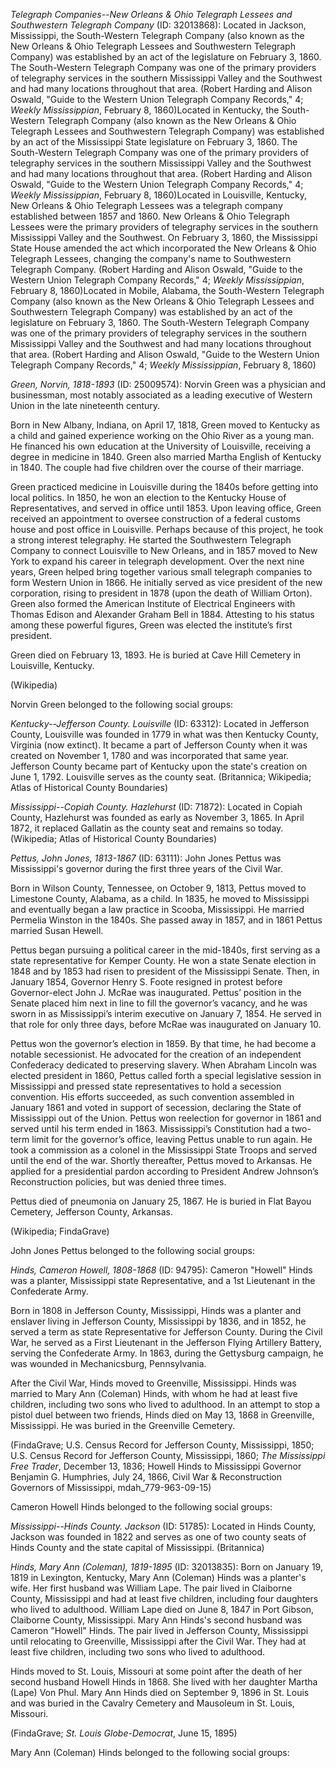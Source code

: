 *Telegraph Companies--New Orleans & Ohio Telegraph Lessees and Southwestern Telegraph Company* (ID: 32013868): Located in Jackson, Mississippi, the South-Western Telegraph Company (also known as the New Orleans & Ohio Telegraph Lessees and Southwestern Telegraph Company) was established by an act of the legislature on February 3, 1860. The South-Western Telegraph Company was one of the primary providers of telegraphy services in the southern Mississippi Valley and the Southwest and had many locations throughout that area. (Robert Harding and Alison Oswald, "Guide to the Western Union Telegraph Company Records," 4; <i>Weekly Mississippian</i>, February 8, 1860)Located in Kentucky, the South-Western Telegraph Company (also known as the New Orleans & Ohio Telegraph Lessees and Southwestern Telegraph Company) was established by an act of the Mississippi State legislature on February 3, 1860. The South-Western Telegraph Company was one of the primary providers of telegraphy services in the southern Mississippi Valley and the Southwest and had many locations throughout that area. (Robert Harding and Alison Oswald, "Guide to the Western Union Telegraph Company Records," 4; <i>Weekly Mississippian</i>, February 8, 1860)Located in Louisville, Kentucky, New Orleans & Ohio Telegraph Lessees was a telegraph company established between 1857 and 1860. New Orleans & Ohio Telegraph Lessees were the primary providers of telegraphy services in the southern Mississippi Valley and the Southwest. On February 3, 1860, the Mississippi State House amended the act which incorporated the New Orleans & Ohio Telegraph Lessees, changing the company's name to Southwestern Telegraph Company. (Robert Harding and Alison Oswald, "Guide to the Western Union Telegraph Company Records," 4; <i>Weekly Mississippian</i>, February 8, 1860)Located in Mobile, Alabama, the South-Western Telegraph Company (also known as the New Orleans & Ohio Telegraph Lessees and Southwestern Telegraph Company) was established by an act of the legislature on February 3, 1860. The South-Western Telegraph Company was one of the primary providers of telegraphy services in the southern Mississippi Valley and the Southwest and had many locations throughout that area. (Robert Harding and Alison Oswald, "Guide to the Western Union Telegraph Company Records," 4; <i>Weekly Mississippian</i>, February 8, 1860)

*Green, Norvin, 1818-1893* (ID: 25009574): Norvin Green was a physician and businessman, most notably associated as a leading executive of Western Union in the late nineteenth century. 

Born in New Albany, Indiana, on April 17, 1818, Green moved to Kentucky as a child and gained experience working on the Ohio River as a young man. He financed his own education at the University of Louisville, receiving a degree in medicine in 1840. Green also married Martha English of Kentucky in 1840. The couple had five children over the course of their marriage.

Green practiced medicine in Louisville during the 1840s before getting into local politics. In 1850, he won an election to the Kentucky House of Representatives, and served in office until 1853. Upon leaving office, Green received an appointment to oversee construction of a federal customs house and post office in Louisville. Perhaps because of this project, he took a strong interest telegraphy. He started the Southwestern Telegraph Company to connect Louisville to New Orleans, and in 1857 moved to New York to expand his career in telegraph development. Over the next nine years, Green helped bring together various small telegraph companies to form Western Union in 1866. He initially served as vice president of the new corporation, rising to president in 1878 (upon the death of William Orton). Green also formed the American Institute of Electrical Engineers with Thomas Edison and Alexander Graham Bell in 1884. Attesting to his status among these powerful figures, Green was elected the institute’s first president. 

Green died on February 13, 1893. He is buried at Cave Hill Cemetery in Louisville, Kentucky. 

(Wikipedia)

Norvin Green belonged to the following social groups:

*Kentucky--Jefferson County. Louisville* (ID: 63312): Located in Jefferson County, Louisville was founded in 1779 in what was then Kentucky County, Virginia (now extinct). It became a part of Jefferson County when it was created on November 1, 1780 and was incorporated that same year. Jefferson County became part of Kentucky upon the state's creation on June 1, 1792. Louisville serves as the county seat. (Britannica; Wikipedia; Atlas of Historical County Boundaries)

*Mississippi--Copiah County. Hazlehurst* (ID: 71872): Located in Copiah County, Hazlehurst was founded as early as November 3, 1865. In April 1872, it replaced Gallatin as the county seat and remains so today. (Wikipedia; Atlas of Historical County Boundaries)

*Pettus, John Jones, 1813-1867* (ID: 63111): John Jones Pettus was Mississippi's governor during the first three years of the Civil War.  

Born in Wilson County, Tennessee, on October 9, 1813, Pettus moved to Limestone County, Alabama, as a child. In 1835, he  moved to Mississippi and eventually began a law practice in Scooba, Mississippi. He married Permelia Winston in the 1840s. She passed away in 1857, and in 1861 Pettus married Susan Hewell.

Pettus began pursuing a political career in the mid-1840s, first serving as a state representative for Kemper County. He won a state Senate election in 1848 and by 1853 had risen to president of the Mississippi Senate. Then, in January 1854, Governor Henry S. Foote resigned in protest before Governor-elect John J. McRae was inaugurated. Pettus’ position in the Senate placed him next in line to fill the governor’s vacancy, and he was sworn in as Mississippi’s interim executive on January 7, 1854. He served in that role for only three days, before McRae was inaugurated on January 10.

Pettus won the governor’s election in 1859. By that time, he had become a notable secessionist. He advocated for the creation of an independent Confederacy dedicated to preserving slavery. When Abraham Lincoln was elected president in 1860, Pettus called forth a special legislative session in Mississippi and pressed state representatives to hold a secession convention. His efforts succeeded, as such convention assembled in January 1861 and voted in support of secession, declaring the State of Mississippi out of the Union. Pettus won reelection for governor in 1861 and served until his term ended in 1863. Mississippi’s Constitution had a two-term limit for the governor’s office, leaving Pettus unable to run again. He took a commission as a colonel in the Mississippi State Troops and served until the end of the war. Shortly thereafter, Pettus moved to Arkansas. He applied for a presidential pardon according to President Andrew Johnson’s Reconstruction policies, but was denied three times. 

Pettus died of pneumonia on January 25, 1867. He is buried in Flat Bayou Cemetery, Jefferson County, Arkansas. 

(Wikipedia; FindaGrave)

John Jones Pettus belonged to the following social groups:

*Hinds, Cameron Howell, 1808-1868* (ID: 94795): Cameron "Howell" Hinds was a planter, Mississippi state Representative, and a 1st Lieutenant in the Confederate Army.

Born in 1808 in Jefferson County, Mississippi, Hinds was a planter and enslaver living in Jefferson County, Mississippi by 1836, and in 1852, he served a term as state Representative for Jefferson County. During the Civil War, he served as a First Lieutenant in the Jefferson Flying Artillery Battery, serving the Confederate Army. In 1863, during the Gettysburg campaign, he was wounded in Mechanicsburg, Pennsylvania. 

After the Civil War, Hinds moved to Greenville, Mississippi. Hinds was married to Mary Ann (Coleman) Hinds, with whom he had at least five children, including two sons who lived to adulthood. In an attempt to stop a pistol duel between two friends, Hinds died on May 13, 1868 in Greenville, Mississippi. He was buried in the Greenville Cemetery. 

(FindaGrave; U.S. Census Record for Jefferson County, Mississippi, 1850; U.S. Census Record for Jefferson County, Mississippi, 1860; <i>The Mississippi Free Trader</i>, December 13, 1836; Howell Hinds to Mississippi Governor Benjamin G. Humphries, July 24, 1866, Civil War & Reconstruction Governors of Mississippi, mdah_779-963-09-15)

Cameron Howell Hinds belonged to the following social groups:

*Mississippi--Hinds County. Jackson* (ID: 51785): Located in Hinds County, Jackson was founded in 1822 and serves as one of two county seats of Hinds County and the state capital of Mississippi. (Britannica)

*Hinds, Mary Ann (Coleman), 1819-1895* (ID: 32013835): Born on January 19, 1819 in Lexington, Kentucky, Mary Ann (Coleman) Hinds was a planter's wife. Her first husband was William Lape. The pair lived in Claiborne County, Mississippi and had at least five children, including four daughters who lived to adulthood. William Lape died on June 8, 1847 in Port Gibson, Claiborne County, Mississippi. Mary Ann Hinds's second husband was Cameron "Howell" Hinds. The pair lived in Jefferson County, Mississippi until relocating to Greenville, Mississippi after the Civil War. They had at least five children, including two sons who lived to adulthood. 

Hinds moved to St. Louis, Missouri at some point after the death of her second husband Howell Hinds in 1868. She lived with her daughter Martha (Lape) Von Phul. Mary Ann Hinds died on September 9, 1896 in St. Louis and was buried in the Cavalry Cemetery and Mausoleum in St. Louis, Missouri.

(FindaGrave; <i>St. Louis Globe-Democrat</i>, June 15, 1895)

Mary Ann (Coleman) Hinds belonged to the following social groups:

